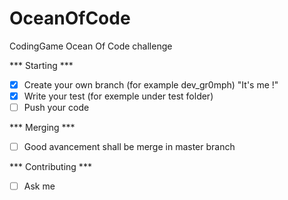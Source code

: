 # OceanOfCode
CodingGame Ocean Of Code challenge

*** Starting ***

- [x] Create your own branch (for example dev_gr0mph) "It's me !"
- [x] Write your test (for exemple under test folder)
- [ ] Push your code

*** Merging ***

- [ ] Good avancement shall be merge in master branch

*** Contributing ***

- [ ] Ask me
